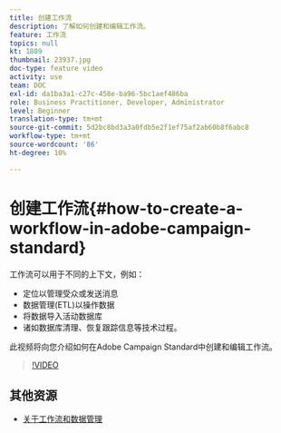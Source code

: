 ```yaml
---
title: 创建工作流
description: 了解如何创建和编辑工作流。
feature: 工作流
topics: null
kt: 1809
thumbnail: 23937.jpg
doc-type: feature video
activity: use
team: DOC
exl-id: da1ba3a1-c27c-458e-ba96-5bc1aef486ba
role: Business Practitioner, Developer, Administrator
level: Beginner
translation-type: tm+mt
source-git-commit: 5d2bc8bd3a3a0fdb5e2f1ef75af2ab60b8f6abc8
workflow-type: tm+mt
source-wordcount: '86'
ht-degree: 10%

---
```


# 创建工作流{#how-to-create-a-workflow-in-adobe-campaign-standard}

工作流可以用于不同的上下文，例如：

* 定位以管理受众或发送消息
* 数据管理(ETL)以操作数据
* 将数据导入活动数据库
* 诸如数据库清理、恢复跟踪信息等技术过程。

此视频将向您介绍如何在Adobe Campaign Standard中创建和编辑工作流。

>[!VIDEO](https://video.tv.adobe.com/v/23937?quality=12)

## 其他资源

* [关于工作流和数据管理](https://docs.adobe.com/content/help/en/campaign-standard/using/managing-processes-and-data/about-workflows-and-data-management/discovering-workflows.html)
